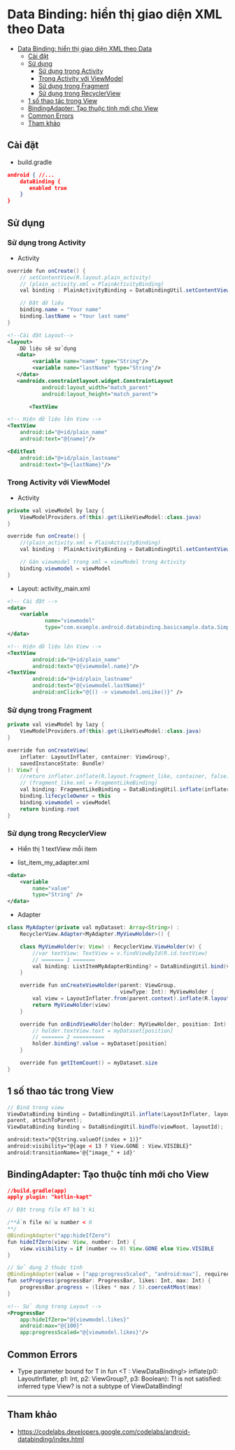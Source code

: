 # Data Binding: hiển thị giao diện XML theo Data

- [Data Binding: hiển thị giao diện XML theo Data](#data-binding-hiển-thị-giao-diện-xml-theo-data)
  - [Cài đặt](#cài-đặt)
  - [Sử dụng](#sử-dụng)
    - [Sử dụng trong Activity](#sử-dụng-trong-activity)
    - [Trong Activity với ViewModel](#trong-activity-với-viewmodel)
    - [Sử dụng trong Fragment](#sử-dụng-trong-fragment)
    - [Sử dụng trong RecyclerView](#sử-dụng-trong-recyclerview)
  - [1 số thao tác trong View](#1-số-thao-tác-trong-view)
  - [BindingAdapter: Tạo thuộc tính mới cho View](#bindingadapter-tạo-thuộc-tính-mới-cho-view)
  - [Common Errors](#common-errors)
  - [Tham khảo](#tham-khảo)

## Cài đặt

- build.gradle

```json
android { //...
    dataBinding {
       enabled true
    }
}
```

## Sử dụng

### Sử dụng trong Activity

- Activity

```java
override fun onCreate() {
    // setContentView(R.layout.plain_activity)
    // (plain_activity.xml = PlainActivityBinding)
    val binding : PlainActivityBinding = DataBindingUtil.setContentView(this, R.layout.plain_activity)

    // Đặt dữ liệu
    binding.name = "Your name"
    binding.lastName = "Your last name"
}
```

```xml
<!--Cài đặt Layout-->
<layout>
    Dữ liệu sẽ sử dụng
   <data>
        <variable name="name" type="String"/>
        <variable name="lastName" type="String"/>
   </data>
   <androidx.constraintlayout.widget.ConstraintLayout
           android:layout_width="match_parent"
           android:layout_height="match_parent">

       <TextView
```

```xml
<!-- Hiện dữ liệu lên View -->
<TextView
    android:id="@+id/plain_name"
    android:text="@{name}"/>

<EditText
    android:id="@+id/plain_lastname"
    android:text="@={lastName}"/>
```

### Trong Activity với ViewModel

- Activity

```java
private val viewModel by lazy {
    ViewModelProviders.of(this).get(LikeViewModel::class.java)
}

override fun onCreate() {
    //(plain_activity.xml = PlainActivityBinding)
    val binding : PlainActivityBinding = DataBindingUtil.setContentView(this, R.layout.activity_main)

    // Gán viewmodel trong xml = viewModel trong Activity
    binding.viewmodel = viewModel
}
```

- Layout: activity_main.xml

```xml
<!-- Cài đặt -->
<data>
    <variable
            name="viewmodel"
            type="com.example.android.databinding.basicsample.data.SimpleViewModel"/>
</data>

<!-- Hiện dữ liệu lên View -->
<TextView
        android:id="@+id/plain_name"
        android:text="@{viewmodel.name}"/>
<TextView
        android:id="@+id/plain_lastname"
        android:text="@{viewmodel.lastName}"
        android:onClick="@{() -> viewmodel.onLike()}" />
```

### Sử dụng trong Fragment

```java
private val viewModel by lazy {
    ViewModelProviders.of(this).get(LikeViewModel::class.java)
}

override fun onCreateView(
    inflater: LayoutInflater, container: ViewGroup?,
    savedInstanceState: Bundle?
): View? {
    //return inflater.inflate(R.layout.fragment_like, container, false)
    // (fragment_like.xml = FragmentLikeBinding)
    val binding: FragmentLikeBinding = DataBindingUtil.inflate(inflater, R.layout.fragment_like, container, false)
    binding.lifecycleOwner = this
    binding.viewmodel = viewModel
    return binding.root
}
```

### Sử dụng trong RecyclerView

- Hiển thị 1 textView mỗi item

- list_item_my_adapter.xml

```xml
<data>
    <variable
        name="value"
        type="String" />
</data>
```

- Adapter

```java
class MyAdapter(private val myDataset: Array<String>) :
    RecyclerView.Adapter<MyAdapter.MyViewHolder>() {

    class MyViewHolder(v: View) : RecyclerView.ViewHolder(v) {
        //var textView: TextView = v.findViewById(R.id.textView)
        // ======= 1 =======
        val binding: ListItemMyAdapterBinding? = DataBindingUtil.bind(v)
    }

    override fun onCreateViewHolder(parent: ViewGroup,
                                    viewType: Int): MyViewHolder {
        val view = LayoutInflater.from(parent.context).inflate(R.layout.list_item_my_adapter, parent, false)
        return MyViewHolder(view)
    }

    override fun onBindViewHolder(holder: MyViewHolder, position: Int) {
        // holder.textView.text = myDataset[position]
        // ======= 2 ==========
        holder.binding?.value = myDataset[position]
    }

    override fun getItemCount() = myDataset.size
}
```

## 1 số thao tác trong View

```java
// Bind trong view
ViewDataBinding binding = DataBindingUtil.inflate(LayoutInflater, layoutId,
parent, attachToParent);
ViewDataBinding binding = DataBindingUtil.bindTo(viewRoot, layoutId);
```

```xml
android:text="@{String.valueOf(index + 1)}"
android:visibility="@{age < 13 ? View.GONE : View.VISIBLE}"
android:transitionName='@{"image_" + id}'
```

## BindingAdapter: Tạo thuộc tính mới cho View

```json
//build.gradle(app)
apply plugin: "kotlin-kapt"
```

```java
// Đặt trong file KT bất kì

/**Ẩn file nếu number < 0
**/
@BindingAdapter("app:hideIfZero")
fun hideIfZero(view: View, number: Int) {
    view.visibility = if (number <= 0) View.GONE else View.VISIBLE
}

// Sử dụng 2 thuộc tính
@BindingAdapter(value = ["app:progressScaled", "android:max"], requireAll = true)
fun setProgress(progressBar: ProgressBar, likes: Int, max: Int) {
    progressBar.progress = (likes * max / 5).coerceAtMost(max)
}
```

```xml
<!-- Sử dụng trong Layout -->
<ProgressBar
    app:hideIfZero="@{viewmodel.likes}"
    android:max="@{100}"
    app:progressScaled="@{viewmodel.likes}"/>
```

## Common Errors

- Type parameter bound for T in fun <T : ViewDataBinding!> inflate(p0: LayoutInflater, p1: Int, p2: ViewGroup?, p3: Boolean): T!
 is not satisfied: inferred type View? is not a subtype of ViewDataBinding!

---

## Tham khảo

- <https://codelabs.developers.google.com/codelabs/android-databinding/index.html>
